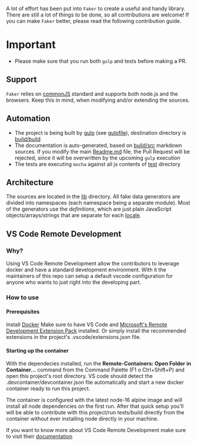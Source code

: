 A lot of effort has been put into `Faker` to create a useful and handy
library. There are still a lot of things to be done, so all contributions are welcome! If you can make `Faker` better, please read the following contribution guide.

# Important

- Please make sure that you run both `gulp` and tests before making a PR.

## Support

`Faker` relies on [commonJS](http://www.commonjs.org/) standard and supports both node.js and the browsers. Keep this in mind, when modifying and/or extending the sources.

## Automation

- The project is being built by [gulp](http://gulpjs.com/) (see [gulpfile](build/gulpfile.js)), destination directory is [build/build](build/build)
- The documentation is auto-generated, based on [build/src](build/src) markdown sources. If you modify the main [Readme.md](Readme.md) file, the Pull Request will be rejected, since it will be overwritten by the upcoming `gulp` execution
- The tests are executing `mocha` against all js contents of [test](test) directory

## Architecture

The sources are located in the [lib](lib) directory. All fake data generators are
divided into namespaces (each namespace being a separate module). Most of the
generators use the _definitions_, which are just plain JavaScript
objects/arrays/strings that are separate for each [locale](lib/locales).

## VS Code Remote Development

### Why?
Using VS Code Remote Development allow the contributors to leverage docker and have a standard development environment. With it the maintainers of this repo can setup a default vscode configuration for anyone who wants to just right into the developing part.

### How to use

#### Prerequisites
Install [Docker](https://www.docker.com/get-started)
Make sure to have VS Code and [Microsoft's Remote Development Extension Pack](https://marketplace.visualstudio.com/items?itemName=ms-vscode-remote.vscode-remote-extensionpack) installed. Or simply install the recommended extensions in the project's .vscode/extensions.json file.

#### Starting up the container
With the dependecies installed, run the **Remote-Containers: Open Folder in Container...** command from the Command Palette (F1 o Ctrl+Shift+P) and open this project's root directory. VS code should detect the .devcontainer/devcontainer.json file automatically and start a new docker container ready to run this project. 

The container is configured with the latest node-16 alpine image and will install all node dependencies on the first run. After that quick setup you'll will be able to contribute with this project/run tests/build directly from the container without ever installing node directly in your machine.

If you want to know more about VS Code Remote Development make sure to visit their [documentation](https://code.visualstudio.com/docs/remote/remote-overview)
